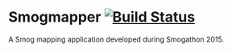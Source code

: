 # Smogmapper [![Build Status](https://travis-ci.org/Nuanda/smogmapper.svg)](https://travis-ci.org/Nuanda/smogmapper)

A Smog mapping application developed during Smogathon 2015.
